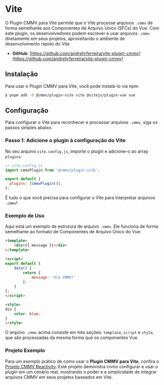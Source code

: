 # Vite

O Plugin CMMV para Vite permite que o Vite processe arquivos ``.cmmv`` de forma semelhante aos Componentes de Arquivo Único (SFCs) do Vue. Com este plugin, os desenvolvedores podem escrever e usar arquivos ``.cmmv`` diretamente em seus projetos, aproveitando o ambiente de desenvolvimento rápido do Vite.

* **GitHub:** [https://github.com/andrehrferreira/vite-plugin-cmmv](https://github.com/andrehrferreira/vite-plugin-cmmv)

## Instalação

Para usar o Plugin CMMV para Vite, você pode instalá-lo via npm:

```bash
$ pnpm add -D @cmmv/plugin-vite vite @vitejs/plugin-vue vue
```

## Configuração

Para configurar o Vite para reconhecer e processar arquivos ``.cmmv``, siga os passos simples abaixo.

### Passo 1: Adicione o plugin à configuração do Vite

No seu arquivo ``vite.config.js``, importe o plugin e adicione-o ao array ``plugins``:

```javascript
// vite.config.js
import cmmvPlugin from '@cmmv/plugin-vite';

export default {
  plugins: [cmmvPlugin()],
};
```

É tudo o que você precisa para configurar o Vite para interpretar arquivos ``.cmmv``!

### Exemplo de Uso

Aqui está um exemplo de estrutura de arquivo ``.cmmv``. Ele funciona de forma semelhante ao formato de Componentes de Arquivo Único do Vue:

```html
<template>
	<div>{{ message }}</div>
</template>

<script>
export default {
	data() {
		return {
			message: 'Olá CMMV!'
		};
	}
};
</script>

<style>
div {
	color: blue;
}
</style>
```

O arquivo ``.cmmv`` acima consiste em três seções: ``template``, ``script`` e ``style``, que são processadas da mesma forma que os componentes Vue.

### Projeto Exemplo

Para um exemplo prático de como usar o **Plugin CMMV para Vite**, confira o [Projeto CMMV Reactivity](https://github.com/andrehrferreira/cmmv-reactivity). Este projeto demonstra como configurar e usar o plugin em um cenário real, mostrando o poder e a simplicidade de integrar arquivos CMMV em seus projetos baseados em Vite.
